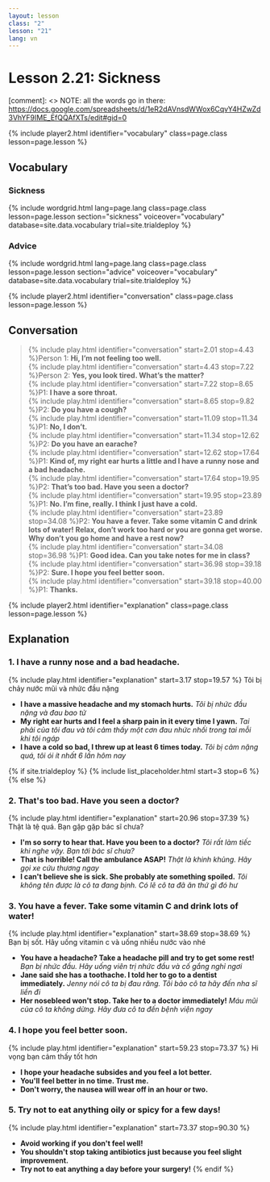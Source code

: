```yaml
---
layout: lesson
class: "2"
lesson: "21"
lang: vn
---
```



# Lesson 2.21: Sickness 

[comment]: <> NOTE: all the words go in there: https://docs.google.com/spreadsheets/d/1eR2dAVnsdWWox6CqvY4HZwZd3VhYF9IME_EfQQAfXTs/edit#gid=0

{% include player2.html identifier="vocabulary" class=page.class lesson=page.lesson %}
## Vocabulary 


### Sickness 

{% include wordgrid.html lang=page.lang
		class=page.class 
		lesson=page.lesson 
		section="sickness"
		voiceover="vocabulary"
		database=site.data.vocabulary 
		trial=site.trialdeploy %}


### Advice 

{% include wordgrid.html lang=page.lang
		class=page.class 
		lesson=page.lesson 
		section="advice"
		voiceover="vocabulary"
		database=site.data.vocabulary 
		trial=site.trialdeploy %}




{% include player2.html identifier="conversation" class=page.class lesson=page.lesson %}

## Conversation

> {% include play.html identifier="conversation" start=2.01 stop=4.43 %}Person 1: **Hi, I’m not feeling too well.**  
> {% include play.html identifier="conversation" start=4.43 stop=7.22 %}Person 2: **Yes, you look tired. What’s the matter?**    
> {% include play.html identifier="conversation" start=7.22 stop=8.65 %}P1: **I have a sore throat.**   
> {% include play.html identifier="conversation" start=8.65 stop=9.82 %}P2: **Do you have a cough?**  
> {% include play.html identifier="conversation" start=11.09 stop=11.34 %}P1: **No, I don’t.**  
> {% include play.html identifier="conversation" start=11.34 stop=12.62 %}P2: **Do you have an earache?**  
> {% include play.html identifier="conversation" start=12.62 stop=17.64 %}P1: **Kind of, my right ear hurts a little and I have a runny nose and a bad headache.**  
> {% include play.html identifier="conversation" start=17.64 stop=19.95 %}P2: **That’s too bad. Have you seen a doctor?**    
> {% include play.html identifier="conversation" start=19.95 stop=23.89 %}P1: **No. I’m fine, really. I think I just have a cold.**    
> {% include play.html identifier="conversation" start=23.89 stop=34.08 %}P2: **You have a fever. Take some vitamin C and drink lots of water! Relax, don’t work too hard or you are gonna get worse. Why don’t you go home and have a rest now?**  
> {% include play.html identifier="conversation" start=34.08 stop=36.98 %}P1: **Good idea. Can you take notes for me in class?**  
> {% include play.html identifier="conversation" start=36.98 stop=39.18 %}P2: **Sure. I hope you feel better soon.**  
> {% include play.html identifier="conversation" start=39.18 stop=40.00 %}P1: **Thanks.**  


{% include player2.html identifier="explanation" class=page.class lesson=page.lesson %}

## Explanation
### 1. I have a runny nose and a bad headache.
{% include play.html identifier="explanation" start=3.17 stop=19.57 %}
Tôi bị chảy nước mũi và nhức đầu nặng 
- **I have a massive headache and my stomach hurts.** *Tôi bị nhức đầu nặng và đau bao tử*
- **My right ear hurts and I feel a sharp pain in it every time I yawn.** *Tai phải của tôi đau và tôi cảm thấy một cơn đau nhức nhối trong tai mỗi khi tôi ngáp*
- **I have a cold so bad, I threw up at least 6 times today.**  *Tôi bị cảm nặng quá, tôi ói ít nhất 6 lần hôm nay*


{% if site.trialdeploy %}
  {% include list_placeholder.html start=3 stop=6 %}
  {% else %}
  

### 2. That's too bad. Have you seen a doctor?
{% include play.html identifier="explanation" start=20.96 stop=37.39 %}
Thật là tệ quá. Bạn gặp gặp bác sĩ chưa?
- **I'm so sorry to hear that. Have you been to a doctor?** *Tôi rất làm tiếc khi nghe vậy. Bạn tới bác sĩ chưa?*
- **That is horrible! Call the ambulance ASAP!** *Thật là khinh khủng. Hãy gọi xe cứu thương ngay*
- **I can't believe she is sick. She probably ate something spoiled.** *Tôi không tên được là cô ta đang bịnh. Có lẽ cô ta đã ăn thứ gì đó hư*

### 3. You have a fever. Take some vitamin C and drink lots of water!
{% include play.html identifier="explanation" start=38.69 stop=38.69 %}
Bạn bị sốt. Hãy uống vitamin c và uống nhiều nước vào nhé
- **You have a headache? Take a headache pill and try to get some rest!** *Bạn bị nhức đầu. Hãy uống viên trị nhức đầu và cố gắng nghỉ ngơi*
- **Jane said she has a toothache. I told her to go to a dentist immediately.** *Jenny nói cô ta bị đau răng. Tôi bảo cô ta hãy đến nha sĩ liền đi*
- **Her nosebleed won't stop. Take her to a doctor immediately!**  *Máu mũi của cô ta không dừng. Hãy đưa cô ta đến bệnh viện ngay*

### 4. I hope you feel better soon. 
{% include play.html identifier="explanation" start=59.23 stop=73.37 %}
Hi vọng bạn cảm thấy tốt hơn
- **I hope your headache subsides and you feel a lot better.** 
- **You'll feel better in no time. Trust me.**
- **Don't worry, the nausea will wear off in an hour or two.**

### 5. Try not to eat anything oily or spicy for a few days!
{% include play.html identifier="explanation" start=73.37 stop=90.30 %}
- **Avoid working if you don't feel well!**
- **You shouldn't stop taking antibiotics just because you feel slight improvement.**
- **Try not to eat anything a day before your surgery!**
{% endif %}